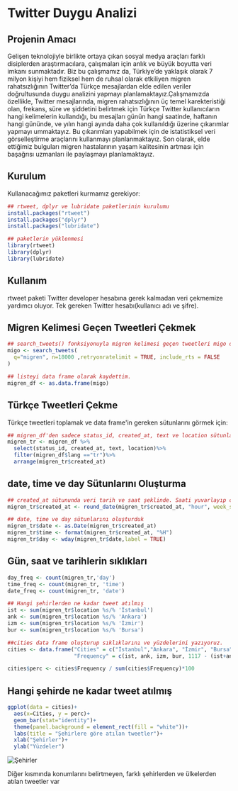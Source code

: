 # Twitter Duygu Analizi

## Projenin Amacı

Gelişen teknolojiyle birlikte ortaya çıkan sosyal medya araçları farklı disiplerden araştırmacılara, çalışmaları için anlık ve büyük 
boyutta veri imkanı sunmaktadır. Biz bu çalışmamız da, Türkiye’de yaklaşık olarak 7 milyon kişiyi hem fiziksel hem de
ruhsal olarak etkiliyen migren rahatsızlığının Twitter’da Türkçe mesajlardan elde edilen veriler doğrultusunda duygu analizini yapmayı 
planlamaktayız.Çalışmamızda özellikle, Twitter mesajlarında, migren rahatsızlığının üç temel karekteristiği 
olan, frekans, süre ve şiddetini belirtmek için Türkçe Twitter kullanıcıların hangi kelimelerin kullandığı, 
bu mesajları günün hangi saatinde, haftanın hangi gününde,
ve yılın hangi ayında daha çok kullanıldığı üzerine çıkarımlar yapmayı ummaktayız.
Bu çıkarımları yapabilmek için de istatistiksel veri görselleştirme araçlarını kullanmayı planlanmaktayız. 
Son olarak, elde ettiğimiz bulguları migren hastalarının yaşam kalitesinin artması 
için başağrısı uzmanları ile paylaşmayı planlamaktayız.

## Kurulum
Kullanacağımız paketleri kurmamız gerekiyor: 
```R
## rtweet, dplyr ve lubridate paketlerinin kurulumu
install.packages("rtweet")
install.packages("dplyr")
install.packages("lubridate")

## paketlerin yüklenmesi
library(rtweet)
library(dplyr)
library(lubridate)
```

## Kullanım
rtweet paketi Twitter developer hesabına gerek kalmadan veri çekmemize yardımcı oluyor. Tek gereken Twitter hesabı(kullanıcı adı ve şifre). 

## Migren Kelimesi Geçen Tweetleri Çekmek
```R
## search_tweets() fonksiyonuyla migren kelimesi geçen tweetleri migo değişkenine atadım. 
migo <- search_tweets(
  q="migren", n=18000 ,retryonratelimit = TRUE, include_rts = FALSE
)
```
```R
## listeyi data frame olarak kaydettim.
migren_df <- as.data.frame(migo)
```
## Türkçe Tweetleri Çekme

Türkçe tweetleri toplamak ve data frame'in gereken sütunlarını görmek için:

```R
## migren_df'den sadece status_id, created_at, text ve location sütunlarını ve Türkçe tweetleri alacağım
migren_tr <- migren_df %>%
  select(status_id, created_at, text, location)%>%
  filter(migren_df$lang =="tr")%>%
  arrange(migren_tr$created_at)
```
## date, time ve day Sütunlarını Oluşturma
```R
## created_at sütununda veri tarih ve saat şeklinde. Saati yuvarlayıp created_at sütununa kaydettik
migren_tr$created_at <- round_date(migren_tr$created_at, "hour", week_start = getOption("lubridate.week.start",7))

## date, time ve day sütunlarını oluşturduk
migren_tr$date <- as.Date(migren_tr$created_at)
migren_tr$time <- format(migren_tr$created_at, "%H")
migren_tr$day <- wday(migren_tr$date,label = TRUE)
```
## Gün, saat ve tarihlerin sıklıkları
```R
day_freq <- count(migren_tr,'day')
time_freq <- count(migren_tr, 'time')
date_freq <- count(migren_tr, 'date')
```
```R
## Hangi şehirlerden ne kadar tweet atılmış
ist <- sum(migren_tr$location %s/% 'İstanbul') 
ank <- sum(migren_tr$location %s/% 'Ankara')
izm <- sum(migren_tr$location %s/% 'İzmir')
bur <- sum(migren_tr$location %s/% 'Bursa')
```

```R
##cities data frame oluşturup sıklıklarını ve yüzdelerini yazıyoruz.
cities <- data.frame("Cities" = c("İstanbul","Ankara", "İzmir", "Bursa", "Diğer"), 
                     "Frequency" = c(ist, ank, izm, bur, 1117 - (ist+ank+izm+bur)))

cities$perc <- cities$Frequency / sum(cities$Frequency)*100
```
## Hangi şehirde ne kadar tweet atılmış
```R
ggplot(data = cities)+
  aes(x=Cities, y = perc)+
  geom_bar(stat="identity")+
  theme(panel.background = element_rect(fill = "white"))+
  labs(title = "Şehirlere göre atılan tweetler")+
  xlab("Şehirler")+
  ylab("Yüzdeler")
```
![Şehirler](https://github.com/erolkibris/TwitterDuyguAnalizi/blob/master/Graphs/Cities.jpeg)

Diğer kısmında konumlarını belirtmeyen, farklı şehirlerden ve ülkelerden atılan tweetler var
